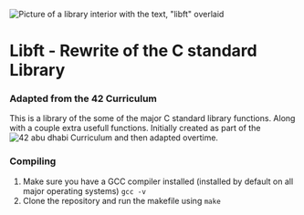![Picture of a library interior with the text, "libft" overlaid](https://files.catbox.moe/rx6np4.png)
# Libft - Rewrite of the C standard Library
### Adapted from the 42 Curriculum

This is a library of the some of the major C standard library functions. Along with a couple extra usefull functions. Initially created as part of the ![42 abu dhabi](https://42abudhabi.ae/) Curriculum
and then adapted overtime.

### Compiling
1. Make sure you have a GCC compiler installed (installed by default on all major operating systems)
   ``gcc -v``
2. Clone the repository and run the makefile using `make`
